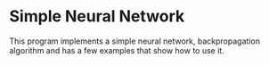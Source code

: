 # Simple Neural Network
This program implements a simple neural network, backpropagation algorithm and has a few examples that show how to use it.
